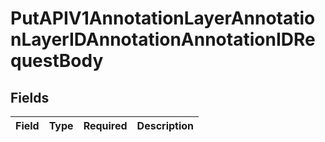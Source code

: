 # PutAPIV1AnnotationLayerAnnotationLayerIDAnnotationAnnotationIDRequestBody


## Fields

| Field       | Type        | Required    | Description |
| ----------- | ----------- | ----------- | ----------- |
